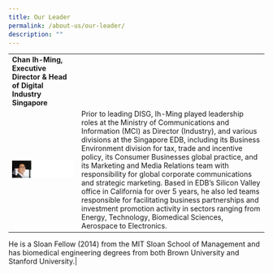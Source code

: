 ```yaml
---
title: Our Leader
permalink: /about-us/our-leader/
description: ""
---
```

|  |  |
| -------- | -------- |
|**Chan Ih-Ming, Executive Director & Head of Digital Industry Singapore**
![image](/images/ih%20ming_photo.png)|Prior to leading DISG, Ih-Ming played leadership roles at the Ministry of Communications and Information (MCI) as Director (Industry), and various divisions at the Singapore EDB, including its Business Environment division for tax, trade and incentive policy, its Consumer Businesses global practice, and its Marketing and Media Relations team with responsibility for global corporate communications and strategic marketing.  Based in EDB’s Silicon Valley office in California for over 5 years, he also led teams responsible for facilitating business partnerships and investment promotion activity in sectors ranging from Energy, Technology, Biomedical Sciences, Aerospace to Electronics.  

He is a Sloan Fellow (2014) from the MIT Sloan School of Management and has biomedical engineering degrees from both Brown University and Stanford University.|